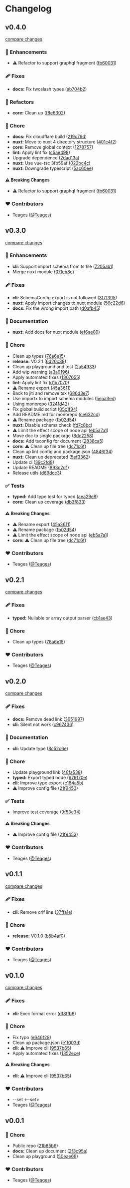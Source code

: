 # Changelog


## v0.4.0

[compare changes](https://github.com/Teages/gqfn/compare/v0.3.0...v0.4.0)

### 🚀 Enhancements

- ⚠️  Refactor to support graphql fragment ([fb60031](https://github.com/Teages/gqfn/commit/fb60031))

### 🩹 Fixes

- **docs:** Fix twoslash types ([ab704b2](https://github.com/Teages/gqfn/commit/ab704b2))

### 💅 Refactors

- **core:** Clean up ([f8e6302](https://github.com/Teages/gqfn/commit/f8e6302))

### 🏡 Chore

- **docs:** Fix cloudflare build ([219c79d](https://github.com/Teages/gqfn/commit/219c79d))
- **nuxt:** Move to nuxt 4 directory structure ([401c4f2](https://github.com/Teages/gqfn/commit/401c4f2))
- **core:** Remove global context ([1278757](https://github.com/Teages/gqfn/commit/1278757))
- **lint:** Apply lint fix ([c5ae498](https://github.com/Teages/gqfn/commit/c5ae498))
- Upgrade dependence ([2dad13a](https://github.com/Teages/gqfn/commit/2dad13a))
- **nuxt:** Use vue-tsc 3fb59af ([022bc4c](https://github.com/Teages/gqfn/commit/022bc4c))
- **nuxt:** Downgrade typescript ([5ac60ee](https://github.com/Teages/gqfn/commit/5ac60ee))

#### ⚠️ Breaking Changes

- ⚠️  Refactor to support graphql fragment ([fb60031](https://github.com/Teages/gqfn/commit/fb60031))

### ❤️ Contributors

- Teages ([@Teages](http://github.com/Teages))

## v0.3.0

[compare changes](https://github.com/Teages/gqfn/compare/v0.2.1...v0.3.0)

### 🚀 Enhancements

- **cli:** Support import schema from ts file ([7205ab1](https://github.com/Teages/gqfn/commit/7205ab1))
- Merge nuxt module ([07feb8c](https://github.com/Teages/gqfn/commit/07feb8c))

### 🩹 Fixes

- **cli:** SchemaConfig.export is not followed ([3f7f305](https://github.com/Teages/gqfn/commit/3f7f305))
- **nuxt:** Apply import changes to nuxt module ([56c22d6](https://github.com/Teages/gqfn/commit/56c22d6))
- **docs:** Fix the wrong import path ([d0afb45](https://github.com/Teages/gqfn/commit/d0afb45))

### 📖 Documentation

- **nuxt:** Add docs for nuxt module ([ef6ae89](https://github.com/Teages/gqfn/commit/ef6ae89))

### 🏡 Chore

- Clean up types ([76a6e15](https://github.com/Teages/gqfn/commit/76a6e15))
- **release:** V0.2.1 ([6d26c38](https://github.com/Teages/gqfn/commit/6d26c38))
- Clean up playground and test ([2a54933](https://github.com/Teages/gqfn/commit/2a54933))
- Add wip warning ([a3a9196](https://github.com/Teages/gqfn/commit/a3a9196))
- Apply automated fixes ([1307655](https://github.com/Teages/gqfn/commit/1307655))
- **lint:** Apply lint fix ([d1b7070](https://github.com/Teages/gqfn/commit/d1b7070))
- ⚠️  Rename export ([45a3611](https://github.com/Teages/gqfn/commit/45a3611))
- Back to jiti and remove tsx ([686d3e7](https://github.com/Teages/gqfn/commit/686d3e7))
- Use importx to import schema modules ([5eaa3ed](https://github.com/Teages/gqfn/commit/5eaa3ed))
- Using monorepo ([3241d42](https://github.com/Teages/gqfn/commit/3241d42))
- Fix global build script ([05c1f34](https://github.com/Teages/gqfn/commit/05c1f34))
- Add README.md for monorepo ([ce632cd](https://github.com/Teages/gqfn/commit/ce632cd))
- ⚠️  Rename package ([fb02d54](https://github.com/Teages/gqfn/commit/fb02d54))
- **nuxt:** Disable schema check ([fd7c8bc](https://github.com/Teages/gqfn/commit/fd7c8bc))
- ⚠️  Limit the effect scope of node api ([eb5a7a1](https://github.com/Teages/gqfn/commit/eb5a7a1))
- Move doc to single package ([8dc2258](https://github.com/Teages/gqfn/commit/8dc2258))
- **docs:** Add tsconfig for document ([2838ca5](https://github.com/Teages/gqfn/commit/2838ca5))
- **core:** ⚠️  Clean up file tree ([dc71c6f](https://github.com/Teages/gqfn/commit/dc71c6f))
- Clean up lint config and package.json ([4846f34](https://github.com/Teages/gqfn/commit/4846f34))
- **nuxt:** Clean up deprecated ([5ef3362](https://github.com/Teages/gqfn/commit/5ef3362))
- Update ci ([39c2fd8](https://github.com/Teages/gqfn/commit/39c2fd8))
- Update README ([893c2d1](https://github.com/Teages/gqfn/commit/893c2d1))
- Release utils ([d69dcc3](https://github.com/Teages/gqfn/commit/d69dcc3))

### ✅ Tests

- **typed:** Add type test for typed ([aea29e8](https://github.com/Teages/gqfn/commit/aea29e8))
- **core:** Clean up coverage ([db3f833](https://github.com/Teages/gqfn/commit/db3f833))

#### ⚠️ Breaking Changes

- ⚠️  Rename export ([45a3611](https://github.com/Teages/gqfn/commit/45a3611))
- ⚠️  Rename package ([fb02d54](https://github.com/Teages/gqfn/commit/fb02d54))
- ⚠️  Limit the effect scope of node api ([eb5a7a1](https://github.com/Teages/gqfn/commit/eb5a7a1))
- **core:** ⚠️  Clean up file tree ([dc71c6f](https://github.com/Teages/gqfn/commit/dc71c6f))

### ❤️ Contributors

- Teages ([@Teages](http://github.com/Teages))

## v0.2.1

[compare changes](https://github.com/Teages/gqfn/compare/v0.2.0...v0.2.1)

### 🩹 Fixes

- **typed:** Nullable or array output parser ([cb1ae43](https://github.com/Teages/gqfn/commit/cb1ae43))

### 🏡 Chore

- Clean up types ([76a6e15](https://github.com/Teages/gqfn/commit/76a6e15))

### ❤️ Contributors

- Teages ([@Teages](http://github.com/Teages))

## v0.2.0

[compare changes](https://github.com/Teages/gqfn/compare/v0.1.1...v0.2.0)

### 🩹 Fixes

- **docs:** Remove dead link ([3951997](https://github.com/Teages/gqfn/commit/3951997))
- **cli:** Silent not work ([c967436](https://github.com/Teages/gqfn/commit/c967436))

### 📖 Documentation

- **cli:** Update type ([8c52c6e](https://github.com/Teages/gqfn/commit/8c52c6e))

### 🏡 Chore

- Update playground link ([48fa538](https://github.com/Teages/gqfn/commit/48fa538))
- **typed:** Export typed node ([679170e](https://github.com/Teages/gqfn/commit/679170e))
- **cli:** Improve type export ([c164a5b](https://github.com/Teages/gqfn/commit/c164a5b))
- ⚠️  Improve config file ([21f9453](https://github.com/Teages/gqfn/commit/21f9453))

### ✅ Tests

- Improve test coverage ([9f53e34](https://github.com/Teages/gqfn/commit/9f53e34))

#### ⚠️ Breaking Changes

- ⚠️  Improve config file ([21f9453](https://github.com/Teages/gqfn/commit/21f9453))

### ❤️ Contributors

- Teages ([@Teages](http://github.com/Teages))

## v0.1.1

[compare changes](https://github.com/Teages/gqfn/compare/v0.1.0...v0.1.1)

### 🩹 Fixes

- **cli:** Remove crlf line ([37ffa1e](https://github.com/Teages/gqfn/commit/37ffa1e))

### 🏡 Chore

- **release:** V0.1.0 ([b5b4af0](https://github.com/Teages/gqfn/commit/b5b4af0))

### ❤️ Contributors

- Teages ([@Teages](http://github.com/Teages))

## v0.1.0

[compare changes](https://github.com/Teages/gqfn/compare/v0.0.1...v0.1.0)

### 🩹 Fixes

- **cli:** Exec format error ([df8ffb6](https://github.com/Teages/gqfn/commit/df8ffb6))

### 🏡 Chore

- Fix typo ([e646f28](https://github.com/Teages/gqfn/commit/e646f28))
- Clean up package.json ([e1f003d](https://github.com/Teages/gqfn/commit/e1f003d))
- **cli:** ⚠️  Improve cli ([9537b65](https://github.com/Teages/gqfn/commit/9537b65))
- Apply automated fixes ([1352ece](https://github.com/Teages/gqfn/commit/1352ece))

#### ⚠️ Breaking Changes

- **cli:** ⚠️  Improve cli ([9537b65](https://github.com/Teages/gqfn/commit/9537b65))

### ❤️ Contributors

- --set <--set>
- Teages ([@Teages](http://github.com/Teages))

## v0.0.1


### 🏡 Chore

- Public repo ([21b85b6](https://github.com/Teages/gqfn/commit/21b85b6))
- **docs:** Clean up document ([2f3c95a](https://github.com/Teages/gqfn/commit/2f3c95a))
- Clean up playground ([50eae68](https://github.com/Teages/gqfn/commit/50eae68))

### ❤️ Contributors

- Teages ([@Teages](http://github.com/Teages))

